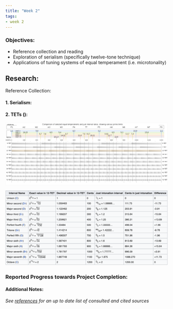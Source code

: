 ```yaml
---
title: "Week 2"
tags:
- week 2
---
```


### Objectives: 
- Reference collection and reading 
- Exploration of serialism (specifically twelve-tone technique)
- Applications of tuning systems of equal temperament (i.e. microtonality)

## Research:
Reference Collection:





#### 1. **Serialism**:

#### 2. **TETs ()**:


![bruh](Pasted%20image%2020220425221605.png)

![bruh1](Screen%20Shot%202022-04-25%20at%2010.22.34%20PM.png)

### Reported Progress towards Project Completion:


#### Additional Notes:

*See [references](references.md) for an up to date list of consulted and cited sources*
